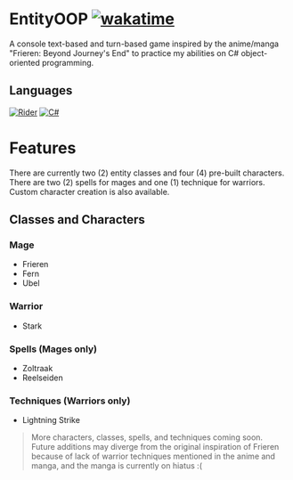 # EntityOOP  [![wakatime](https://wakatime.com/badge/github/necrokochou/EntityOOP.svg)](https://wakatime.com/badge/github/necrokochou/EntityOOP)
A console text-based and turn-based game inspired by the anime/manga "Frieren: Beyond Journey's End" to practice my abilities on C# object-oriented programming.

## Languages
[![Rider](https://img.shields.io/badge/Rider-000?logo=rider&logoColor=fff)](#)
[![C#](https://custom-icon-badges.demolab.com/badge/C%23-%23239120.svg?logo=cshrp&logoColor=white)](#)

# Features
There are currently two (2) entity classes and four (4) pre-built characters.
There are two (2) spells for mages and one (1) technique for warriors.
Custom character creation is also available.

## Classes and Characters
### Mage
- Frieren
- Fern
- Ubel

### Warrior
- Stark

### Spells (Mages only)
- Zoltraak
- Reelseiden

### Techniques (Warriors only)
- Lightning Strike

> More characters, classes, spells, and techniques coming soon. <br>
> Future additions may diverge from the original inspiration of Frieren because of lack of warrior techniques mentioned in the anime and manga, and the manga is currently on hiatus :(
